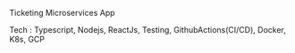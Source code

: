 Ticketing Microservices App


Tech : Typescript, Nodejs,  ReactJs, Testing, GithubActions(CI/CD), Docker, K8s, GCP
